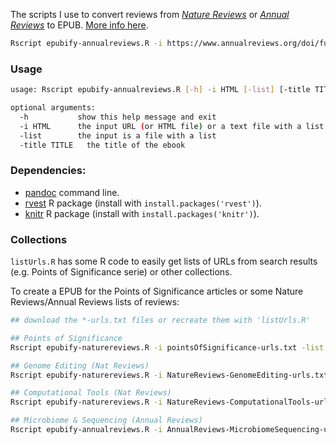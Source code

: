 The scripts I use to convert reviews from [*Nature Reviews*](https://www.nature.com/reviews/index.html) or [*Annual Reviews*](https://www.annualreviews.org/) to EPUB. 
[More info here](http://jmonlong.github.io/Hippocamplus/XXX/).

```sh
Rscript epubify-annualreviews.R -i https://www.annualreviews.org/doi/full/10.1146/annurev-genet-120215-034854
```

### Usage

```sh
usage: Rscript epubify-annualreviews.R [-h] -i HTML [-list] [-title TITLE]

optional arguments:
  -h           show this help message and exit
  -i HTML      the input URL (or HTML file) or a text file with a list of URLs (or HTML file names)
  -list        the input is a file with a list
  -title TITLE   the title of the ebook
```

### Dependencies: 

- [pandoc](http://pandoc.org/installing.html) command line.
- [rvest](https://github.com/hadley/rvest) R package (install with `install.packages('rvest')`).
- [knitr](https://yihui.name/knitr/) R package (install with `install.packages('knitr')`).

### Collections

`listUrls.R` has some R code to easily get lists of URLs from search results (e.g. Points of Significance serie) or other collections. 

To create a EPUB for the Points of Significance articles or some Nature Reviews/Annual Reviews lists of reviews:

```sh
## download the *-urls.txt files or recreate them with 'listUrls.R'

## Points of Significance
Rscript epubify-naturereviews.R -i pointsOfSignificance-urls.txt -list -title "Points of Significance"

## Genome Editing (Nat Reviews)
Rscript epubify-naturereviews.R -i NatureReviews-GenomeEditing-urls.txt -list -title "Genome Editing"

## Computational Tools (Nat Reviews)
Rscript epubify-naturereviews.R -i NatureReviews-ComputationalTools-urls.txt -list -title "Computational Tools"

## Microbiome & Sequencing (Annual Reviews)
Rscript epubify-annualreviews.R -i AnnualReviews-MicrobiomeSequencing-urls.txt -list -title "Microbiome and Sequencing"
```
